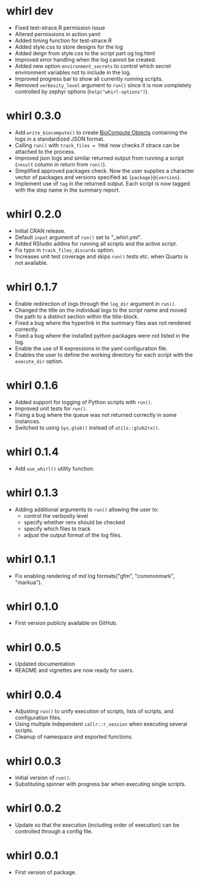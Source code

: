 # whirl dev

* Fixed test-strace.R permission issue
* Altered permissions in action.yaml
* Added timing function for test-strace.R 
* Added style.css to store designs for the log
* Added deign from style.css to the script part og log.html
* Improved error handling when the log cannot be created.
* Added new option `environment_secrets` to control which secret environment variables not to include in the log.
* Improved progress bar to show all currently running scripts.
* Removed `verbosity_level` argument to `run()` since it is now completely controlled by zephyr options (`help("whirl-options")`).

# whirl 0.3.0

* Add `write_biocompute()` to create [BioCompute Objects](https://www.biocomputeobject.org/) containing the logs in a standardized JSON format.
* Calling `run()` with `track_files = TRUE` now checks if strace can be attached to the process.
* Improved json logs and similar returned output from running a script (`result` column in return from `run()`).
* Simplified approved packages check. Now the user supplies a character vector of packages and versions specified as `{package}@{version}`.
* Implement use of `tag` in the returned output. Each script is now tagged with the step name in the summary report.

# whirl 0.2.0

* Initial CRAN release.
* Default `input` argument of `run()` set to "_whirl.yml".
* Added RStudio addins for running all scripts and the active script.
* Fix typo in `track_files_discards` option.
* Increases unit test coverage and skips `run()` tests etc. when Quarto is not available.

# whirl 0.1.7
* Enable redirection of logs through the `log_dir` argument in `run()`.
* Changed the title on the individual logs to the script name and moved the path to a distinct section within the title-block.
* Fixed a bug where the hyperlink in the summary files was not rendered correctly.
* Fixed a bug where the installed python packages were not listed in the log.
* Enable the use of R expressions in the yaml configuration file.
* Enables the user to define the working directory for each script with the `execute_dir` option.

# whirl 0.1.6
* Added support for logging of Python scripts with `run()`.
* Improved unit tests for `run()`.
* Fixing a bug where the queue was not returned correctly in some instances.
* Switched to using `Sys.glob()` instead of `utils::glob2rx()`.

# whirl 0.1.4
* Add `use_whirl()` utility function.

# whirl 0.1.3
* Adding additional arguments to `run()` allowing the user to:
  - control the verbosity level
  - specify whether renv should be checked
  - specify which files to track
  - adjust the output format of the log files.

# whirl 0.1.1
* Fix enabling rendering of md log formats("gfm", "commonmark", "markua").

# whirl 0.1.0
* First version publicly available on GitHub.

# whirl 0.0.5
* Updated documentation
* README and vignettes are now ready for users.

# whirl 0.0.4
* Adjusting `run()` to unify execution of scripts, lists of scripts, and configuration files.
* Using multiple independent `callr::r_session` when executing several scripts.
* Cleanup of namespace and exported functions.

# whirl 0.0.3
* Initial version of `run()`.
* Substituting spinner with progress bar when executing single scripts.

# whirl 0.0.2
* Update so that the execution (including order of execution) can be controlled through a config file.

# whirl 0.0.1
* First version of package.
